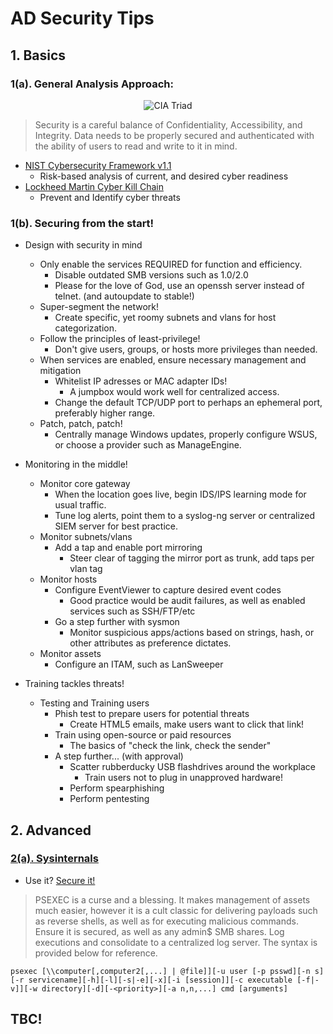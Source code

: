 # AD Security Tips
## 1. Basics
### 1(a). General Analysis Approach:
<p align="center"><img src="https://preview.redd.it/xegh56kbrk751.png?width=679&format=png&auto=webp&s=178918de96031d24292c15c8cc34f2163b70f84b" alt="CIA Triad"></p>

>Security is a careful balance of Confidentiality, Accessibility, and Integrity. Data needs to be properly secured and authenticated with the ability of users to read and write to it in mind. 
- <a href="https://nvlpubs.nist.gov/nistpubs/CSWP/NIST.CSWP.04162018.pdf">NIST Cybersecurity Framework v1.1</a>
  - Risk-based analysis of current, and desired cyber readiness
- <a href="https://www.lockheedmartin.com/content/dam/lockheed-martin/rms/documents/cyber/Gaining_the_Advantage_Cyber_Kill_Chain.pdf">Lockheed Martin Cyber Kill Chain</a>
  - Prevent and Identify cyber threats

### 1(b). Securing from the start!
- Design with security in mind
  - Only enable the services REQUIRED for function and efficiency.
    - Disable outdated SMB versions such as 1.0/2.0
    - Please for the love of God, use an openssh server instead of telnet. (and autoupdate to stable!)
  - Super-segment the network!
    - Create specific, yet roomy subnets and vlans for host categorization.
  - Follow the principles of least-privilege!
    - Don't give users, groups, or hosts more privileges than needed.
  - When services are enabled, ensure necessary management and mitigation
    - Whitelist IP adresses or MAC adapter IDs!
      - A jumpbox would work well for centralized access.
    - Change the default TCP/UDP port to perhaps an ephemeral port, preferably higher range.
  - Patch, patch, patch!
    - Centrally manage Windows updates, properly configure WSUS, or choose a provider such as ManageEngine.

- Monitoring in the middle!
  - Monitor core gateway
    - When the location goes live, begin IDS/IPS learning mode for usual traffic.
    - Tune log alerts, point them to a syslog-ng server or centralized SIEM server for best practice.
  - Monitor subnets/vlans
    - Add a tap and enable port mirroring
      - Steer clear of tagging the mirror port as trunk, add taps per vlan tag
  - Monitor hosts
    - Configure EventViewer to capture desired event codes
      - Good practice would be audit failures, as well as enabled services such as SSH/FTP/etc
    - Go a step further with sysmon
      - Monitor suspicious apps/actions based on strings, hash, or other attributes as preference dictates.
  - Monitor assets
    - Configure an ITAM, such as LanSweeper

- Training tackles threats!
  - Testing and Training users
    - Phish test to prepare users for potential threats
      - Create HTML5 emails, make users want to click that link!
    - Train using open-source or paid resources
      - The basics of "check the link, check the sender"
    - A step further... (with approval)
      - Scatter rubberducky USB flashdrives around the workplace
        - Train users not to plug in unapproved hardware!
      - Perform spearphishing 
      - Perform pentesting

## 2. Advanced
### <a href="https://docs.microsoft.com/en-us/sysinternals/">2(a). Sysinternals</a>
- Use it? <a href="https://web.archive.org/web/20220719184857/https://www.reddit.com/r/sysadmin/comments/vbczi9/how_to_prevent_abuse_of_psexec_on_your_network/">Secure it!</a>

>PSEXEC is a curse and a blessing. It makes management of assets much easier, however it is a cult classic for delivering payloads such as reverse shells, as well as for executing malicious commands. Ensure it is secured, as well as any admin$ SMB shares. Log executions and consolidate to a centralized log server. The syntax is provided below for reference.
```
psexec [\\computer[,computer2[,...] | @file]][-u user [-p psswd][-n s][-r servicename][-h][-l][-s|-e][-x][-i [session]][-c executable [-f|-v]][-w directory][-d][-<priority>][-a n,n,...] cmd [arguments]
```
## TBC!
